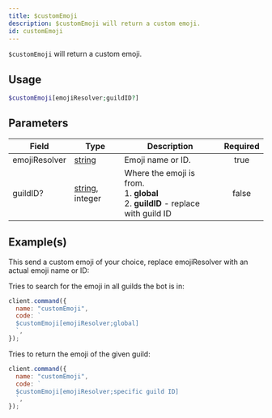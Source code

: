 ```yaml
---
title: $customEmoji
description: $customEmoji will return a custom emoji.
id: customEmoji
---
```


`$customEmoji` will return a custom emoji.

## Usage

```php
$customEmoji[emojiResolver;guildID?]
```

## Parameters

| Field         | Type                                                                                                       | Description                                                                                 | Required |
| ------------- | ---------------------------------------------------------------------------------------------------------- | ------------------------------------------------------------------------------------------- | :------: |
| emojiResolver | [string](https://developer.mozilla.org/en-US/docs/Web/JavaScript/Reference/Global_Objects/String)          | Emoji name or ID.                                                                           |   true   |
| guildID?      | [string](https://developer.mozilla.org/en-US/docs/Web/JavaScript/Reference/Global_Objects/String), integer | Where the emoji is from. <br /> 1. **global** <br /> 2. **guildID** - replace with guild ID |  false   |

## Example(s)

This send a custom emoji of your choice, replace emojiResolver with an actual emoji name or ID:

Tries to search for the emoji in all guilds the bot is in:

```javascript
client.command({
  name: "customEmoji",
  code: `
  $customEmoji[emojiResolver;global]
  `,
});
```

Tries to return the emoji of the given guild:

```javascript
client.command({
  name: "customEmoji",
  code: `
  $customEmoji[emojiResolver;specific guild ID]
  `,
});
```
